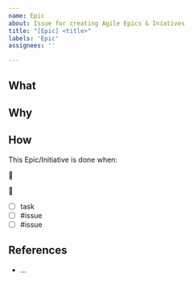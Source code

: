 ```yaml
---
name: Epic
about: Issue for creating Agile Epics & Iniatives
title: "[Epic] <title>"
labels: 'Epic'
assignees: ''

---
```



## What
<!-- describe what is to be accomplished in <5 sentences, referencing any key individuals -->


## Why

<!-- which OKRs does this advance? -->

## How
<!-- list primary tasks (≤5) that can be used to track progress in the OKR tracker and provide a definition of *done*-->
This Epic/Initiative is done when: 
 
🥇 <high hope>
 
🥈 <base hope>

- [ ] task
- [ ] #issue
- [ ] #issue

 ## References
 <!-- add any relevant  documents or links here --> 
  - ...
